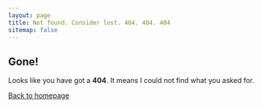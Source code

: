 ```yaml
---
layout: page
title: Not found. Consider lost. 404. 404. 404
sitemap: false
---
```


## Gone!

Looks like you have got a **404**. It means I could not find what you asked for.

<a href="/" class="button">Back to homepage</a>
